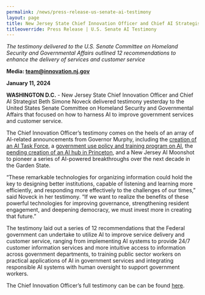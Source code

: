 ```yaml
---
permalink: /news/press-release-us-senate-ai-testimony
layout: page
title: New Jersey State Chief Innovation Officer and Chief AI Strategist Beth Simone Noveck Delivers Testimony to United States Senate Committee on How to Harness AI to Improve Government Services
titleoverride: Press Release | U.S. Senate AI Testimony
---
```

*The testimony delivered to the U.S. Senate Committee on Homeland Security and Governmental Affairs outlined 12 recommendations to enhance the delivery of services and customer service*

**Media: [team@innovation.nj.gov](mailto:team@innovation.nj.gov)**

**January 11, 2024**

**WASHINGTON D.C.** - New Jersey State Chief Innovation Officer and Chief AI Strategist Beth Simone Noveck delivered testimony yesterday to the United States Senate Committee on Homeland Security and Governmental Affairs that focused on how to harness AI to improve government services and customer service. 

The Chief Innovation Officer’s testimony comes on the heels of an array of AI-related announcements from Governor Murphy, including the [creation of an AI Task Force](https://www.nj.gov/governor/news/news/562023/20231010b.shtml), a [government use policy and training program on AI](https://www.nj.gov/governor/news/news/562023/20231117a.shtml), the [pending creation of an AI hub in Princeton](https://www.nj.gov/governor/news/news/562023/20231218a.shtml), and a New Jersey AI Moonshot to pioneer a series of AI-powered breakthroughs over the next decade in the Garden State.

“These remarkable technologies for organizing information could hold the key to designing better institutions, capable of listening and learning more efficiently, and responding more effectively to the challenges of our times,” said Noveck in her testimony. “If we want to realize the benefits of these powerful technologies for improving governance, strengthening resident engagement, and deepening democracy, we must invest more in creating that future.”

The testimony laid out a series of 12 recommendations that the Federal government can undertake to utilize AI to improve service delivery and customer service, ranging from implementing AI systems to provide 24/7 customer information services and more intuitive access to information across government departments, to training public sector workers on practical applications of AI in government services and integrating responsible AI systems with human oversight to support government workers.

The Chief Innovation Officer’s full testimony can be can be found [here](innovation.nj.gov/news/beth-noveck-ai-testimony.pdf).
